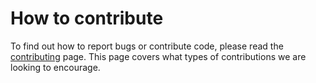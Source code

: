 # How to contribute

To find out how to report bugs or contribute code, please read the [contributing](https://github.com/rwengine/openrw/wiki/Contributing)
page. This page covers what types of contributions we are looking to encourage.

